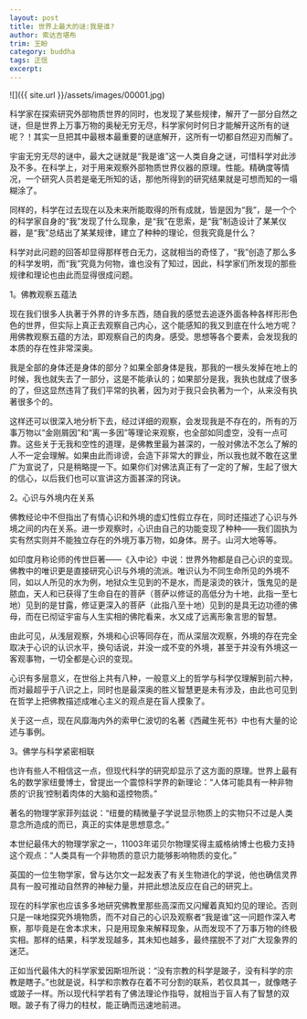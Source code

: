 ```yaml
---
layout: post
title: 世界上最大的谜:我是谁?
author: 索达吉堪布
trim: 王盼
category: buddha
tags: 正信
excerpt:
---
```


![]({{ site.url }}/assets/images/00001.jpg)

科学家在探索研究外部物质世界的同时，也发现了某些规律，解开了一部分自然之谜，但是世界上万事万物的奥秘无穷无尽，科学家何时何日才能解开这所有的谜呢？！其实一旦把其中最根本最重要的谜底解开，这所有一切都自然迎刃而解了。

宇宙无穷无尽的谜中，最大之谜就是“我是谁”这一人类自身之谜，可惜科学对此涉及不多。在科学上，对于用来观察外部物质世界仪器的原理。性能。精确度等情况，一个研究人员若是毫无所知的话，那他所得到的研究结果就是可想而知的一塌糊涂了。

同样的，科学在过去现在以及未来所能取得的所有成就，皆是因为“我”，是一个个的科学家自身的“我”发现了什么现象，是“我”在思索，是“我”制造设计了某某仪器，是“我”总结出了某某规律，建立了种种的理论，但我究竟是什么？

科学对此问题的回答却显得那样苍白无力，这就相当的奇怪了，“我”创造了那么多的科学发明，而“我”究竟为何物，谁也没有了知过，因此，科学家们所发现的那些规律和理论也由此而显得很成问题。

1。佛教观察五蕴法

现在我们很多人执著于外界的许多东西，随自我的感觉去追逐外面各种各样形形色色的世界，但实际上真正去观察自己内心，这个能感知的我又到底在什么地方呢？用佛教观察五蕴的方法，即观察自己的肉身。感受。思想等各个要素，会发现我的本质的存在性非常深奥。

我是全部的身体还是身体的部分？如果全部身体是我，那我的一根头发掉在地上的时候，我也就失去了一部分，这是不能承认的；如果部分是我，我执也就成了很多的了，但这显然违背了我们平常的执著，因为对于我只会执著为一个，从来没有执著很多个的。

这样还可以很深入地分析下去，经过详细的观察，会发现我是不存在的，所有的万事万物以“金刚屑因”和“离一多因”等理论来观察，也全部如同虚空，没有一点可靠。这些关于无我和空性的道理，是佛教里最为甚深的，一般对佛法不怎么了解的人不一定会理解。如果由此而诽谤，会造下非常大的罪业，所以我也就不敢在这里广为宣说了，只是稍略提一下。如果你们对佛法真正有了一定的了解，生起了很大的信心，以后我们也可以宣讲这方面甚深的窍诀。

2。心识与外境内在关系

佛教经论中不但指出了有情心识和外境的虚幻性假立存在，同时还描述了心识与外境之间的内在关系。进一步观察时，心识由自己的功能变现了种种——我们固执为实有然实则并不能独立存在的外境万事万物，如身体。房子。山河大地等等。

如印度月称论师的传世巨著——《入中论》中说：世界外物都是自己心识的变现。佛教中的唯识更是直接研究心识与外境的流派。唯识认为不同生命所见的外境不同，如以人所见的水为例，地狱众生见到的不是水，而是滚烫的铁汁，饿鬼见的是脓血，天人和已获得了生命自在的菩萨（菩萨以修证的高低分为十地，此指一至七地）见到的是甘露，修证更深入的菩萨（此指八至十地）见到的是具无边功德的佛母，而在已彻证宇宙与人生实相的佛陀看来，水又成了远离形象言思的智慧。

由此可见，从浅层观察，外境和心识等同存在，而从深层次观察，外境的存在完全取决于心识的认识水平，换句话说，并没一成不变的外境，甚至于并没有外境这一客观事物，一切全都是心识的变现。

心识有多层意义，在世俗上共有八种，一般意义上的哲学与科学仅理解到前六种，而对最超乎于八识之上，同时也是最深奥的胜义智慧更是未有涉及，由此也可见到在哲学上把佛教描述成唯心主义的观点是在盲人摸象了。

关于这一点，现在风靡海内外的索甲仁波切的名著《西藏生死书》中也有大量的论述与事例。

3。佛学与科学紧密相联

也许有些人不相信这一点，但现代科学的研究却显示了这方面的原理。世界上最有名的数学家纽曼博士，曾提出一个震惊科学界的新理论：“人体可能具有一种非物质的‘识我’控制着肉体的大脑和遥控物质。”

著名的物理学家菲列兹说：“纽曼的精微量子学说显示物质上的实物只不过是人类意念所造成的而已，真正的实体是思想意念。”

本世纪最伟大的物理学家之一，11003年诺贝尔物理奖得主威格纳博士也极力支持这个观点：“人类具有一个非物质的意识力能够影响物质的变化。”

英国的一位生物学家，曾与达尔文一起发表了有关生物进化的学说，他也确信灵界具有一股可推动自然界的神秘力量，并把此想法反应在自己的研究上。

现在的科学家也应该多多地研究佛教里那些高深而又闪耀着真知灼见的理论。否则只是一味地探究外境物质，而不对自己的心识及观察者“我是谁”这一问题作深入考察，那毕竟是在舍本求末，只是用现象来解释现象，从而发现不了万事万物的终极实相。那样的结果，科学发现越多，其未知也越多，最终摆脱不了对广大现象界的迷茫。

正如当代最伟大的科学家爱因斯坦所说：“没有宗教的科学是跛子，没有科学的宗教是瞎子。”也就是说，科学和宗教存在着不可分割的联系，若仅具其一，就像瞎子或跛子一样。所以现代科学若有了佛法理论作指导，就相当于盲人有了智慧的双眼。跛子有了得力的柱杖，能正确而迅速地前进。

